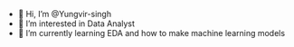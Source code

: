 - 👋 Hi, I’m @Yungvir-singh
- 👀 I’m interested in Data Analyst
- 🌱 I’m currently learning EDA and how to make machine learning models
